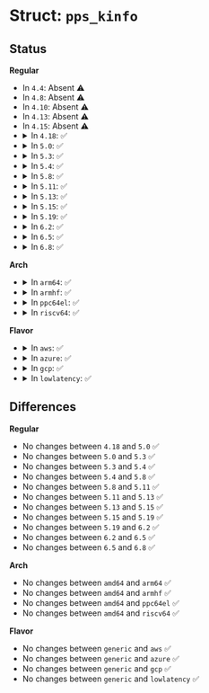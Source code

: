 # Struct: <code>pps_kinfo</code>

## Status
<b>Regular</b>
<ul>
<li>
In <code>4.4</code>: Absent ⚠️
</li>
<li>
In <code>4.8</code>: Absent ⚠️
</li>
<li>
In <code>4.10</code>: Absent ⚠️
</li>
<li>
In <code>4.13</code>: Absent ⚠️
</li>
<li>
In <code>4.15</code>: Absent ⚠️
</li>
<li>
<details>
<summary>In <code>4.18</code>: ✅</summary>

```c
struct pps_kinfo {
    __u32 assert_sequence;
    __u32 clear_sequence;
    struct pps_ktime assert_tu;
    struct pps_ktime clear_tu;
    int current_mode;
};
```
</details>
</li>
<li>
<details>
<summary>In <code>5.0</code>: ✅</summary>

```c
struct pps_kinfo {
    __u32 assert_sequence;
    __u32 clear_sequence;
    struct pps_ktime assert_tu;
    struct pps_ktime clear_tu;
    int current_mode;
};
```
</details>
</li>
<li>
<details>
<summary>In <code>5.3</code>: ✅</summary>

```c
struct pps_kinfo {
    __u32 assert_sequence;
    __u32 clear_sequence;
    struct pps_ktime assert_tu;
    struct pps_ktime clear_tu;
    int current_mode;
};
```
</details>
</li>
<li>
<details>
<summary>In <code>5.4</code>: ✅</summary>

```c
struct pps_kinfo {
    __u32 assert_sequence;
    __u32 clear_sequence;
    struct pps_ktime assert_tu;
    struct pps_ktime clear_tu;
    int current_mode;
};
```
</details>
</li>
<li>
<details>
<summary>In <code>5.8</code>: ✅</summary>

```c
struct pps_kinfo {
    __u32 assert_sequence;
    __u32 clear_sequence;
    struct pps_ktime assert_tu;
    struct pps_ktime clear_tu;
    int current_mode;
};
```
</details>
</li>
<li>
<details>
<summary>In <code>5.11</code>: ✅</summary>

```c
struct pps_kinfo {
    __u32 assert_sequence;
    __u32 clear_sequence;
    struct pps_ktime assert_tu;
    struct pps_ktime clear_tu;
    int current_mode;
};
```
</details>
</li>
<li>
<details>
<summary>In <code>5.13</code>: ✅</summary>

```c
struct pps_kinfo {
    __u32 assert_sequence;
    __u32 clear_sequence;
    struct pps_ktime assert_tu;
    struct pps_ktime clear_tu;
    int current_mode;
};
```
</details>
</li>
<li>
<details>
<summary>In <code>5.15</code>: ✅</summary>

```c
struct pps_kinfo {
    __u32 assert_sequence;
    __u32 clear_sequence;
    struct pps_ktime assert_tu;
    struct pps_ktime clear_tu;
    int current_mode;
};
```
</details>
</li>
<li>
<details>
<summary>In <code>5.19</code>: ✅</summary>

```c
struct pps_kinfo {
    __u32 assert_sequence;
    __u32 clear_sequence;
    struct pps_ktime assert_tu;
    struct pps_ktime clear_tu;
    int current_mode;
};
```
</details>
</li>
<li>
<details>
<summary>In <code>6.2</code>: ✅</summary>

```c
struct pps_kinfo {
    __u32 assert_sequence;
    __u32 clear_sequence;
    struct pps_ktime assert_tu;
    struct pps_ktime clear_tu;
    int current_mode;
};
```
</details>
</li>
<li>
<details>
<summary>In <code>6.5</code>: ✅</summary>

```c
struct pps_kinfo {
    __u32 assert_sequence;
    __u32 clear_sequence;
    struct pps_ktime assert_tu;
    struct pps_ktime clear_tu;
    int current_mode;
};
```
</details>
</li>
<li>
<details>
<summary>In <code>6.8</code>: ✅</summary>

```c
struct pps_kinfo {
    __u32 assert_sequence;
    __u32 clear_sequence;
    struct pps_ktime assert_tu;
    struct pps_ktime clear_tu;
    int current_mode;
};
```
</details>
</li>
</ul>
<b>Arch</b>
<ul>
<li>
<details>
<summary>In <code>arm64</code>: ✅</summary>

```c
struct pps_kinfo {
    __u32 assert_sequence;
    __u32 clear_sequence;
    struct pps_ktime assert_tu;
    struct pps_ktime clear_tu;
    int current_mode;
};
```
</details>
</li>
<li>
<details>
<summary>In <code>armhf</code>: ✅</summary>

```c
struct pps_kinfo {
    __u32 assert_sequence;
    __u32 clear_sequence;
    struct pps_ktime assert_tu;
    struct pps_ktime clear_tu;
    int current_mode;
};
```
</details>
</li>
<li>
<details>
<summary>In <code>ppc64el</code>: ✅</summary>

```c
struct pps_kinfo {
    __u32 assert_sequence;
    __u32 clear_sequence;
    struct pps_ktime assert_tu;
    struct pps_ktime clear_tu;
    int current_mode;
};
```
</details>
</li>
<li>
<details>
<summary>In <code>riscv64</code>: ✅</summary>

```c
struct pps_kinfo {
    __u32 assert_sequence;
    __u32 clear_sequence;
    struct pps_ktime assert_tu;
    struct pps_ktime clear_tu;
    int current_mode;
};
```
</details>
</li>
</ul>
<b>Flavor</b>
<ul>
<li>
<details>
<summary>In <code>aws</code>: ✅</summary>

```c
struct pps_kinfo {
    __u32 assert_sequence;
    __u32 clear_sequence;
    struct pps_ktime assert_tu;
    struct pps_ktime clear_tu;
    int current_mode;
};
```
</details>
</li>
<li>
<details>
<summary>In <code>azure</code>: ✅</summary>

```c
struct pps_kinfo {
    __u32 assert_sequence;
    __u32 clear_sequence;
    struct pps_ktime assert_tu;
    struct pps_ktime clear_tu;
    int current_mode;
};
```
</details>
</li>
<li>
<details>
<summary>In <code>gcp</code>: ✅</summary>

```c
struct pps_kinfo {
    __u32 assert_sequence;
    __u32 clear_sequence;
    struct pps_ktime assert_tu;
    struct pps_ktime clear_tu;
    int current_mode;
};
```
</details>
</li>
<li>
<details>
<summary>In <code>lowlatency</code>: ✅</summary>

```c
struct pps_kinfo {
    __u32 assert_sequence;
    __u32 clear_sequence;
    struct pps_ktime assert_tu;
    struct pps_ktime clear_tu;
    int current_mode;
};
```
</details>
</li>
</ul>

## Differences
<b>Regular</b>
<ul>
<li>
No changes between <code>4.18</code> and <code>5.0</code> ✅
</li>
<li>
No changes between <code>5.0</code> and <code>5.3</code> ✅
</li>
<li>
No changes between <code>5.3</code> and <code>5.4</code> ✅
</li>
<li>
No changes between <code>5.4</code> and <code>5.8</code> ✅
</li>
<li>
No changes between <code>5.8</code> and <code>5.11</code> ✅
</li>
<li>
No changes between <code>5.11</code> and <code>5.13</code> ✅
</li>
<li>
No changes between <code>5.13</code> and <code>5.15</code> ✅
</li>
<li>
No changes between <code>5.15</code> and <code>5.19</code> ✅
</li>
<li>
No changes between <code>5.19</code> and <code>6.2</code> ✅
</li>
<li>
No changes between <code>6.2</code> and <code>6.5</code> ✅
</li>
<li>
No changes between <code>6.5</code> and <code>6.8</code> ✅
</li>
</ul>
<b>Arch</b>
<ul>
<li>
No changes between <code>amd64</code> and <code>arm64</code> ✅
</li>
<li>
No changes between <code>amd64</code> and <code>armhf</code> ✅
</li>
<li>
No changes between <code>amd64</code> and <code>ppc64el</code> ✅
</li>
<li>
No changes between <code>amd64</code> and <code>riscv64</code> ✅
</li>
</ul>
<b>Flavor</b>
<ul>
<li>
No changes between <code>generic</code> and <code>aws</code> ✅
</li>
<li>
No changes between <code>generic</code> and <code>azure</code> ✅
</li>
<li>
No changes between <code>generic</code> and <code>gcp</code> ✅
</li>
<li>
No changes between <code>generic</code> and <code>lowlatency</code> ✅
</li>
</ul>
